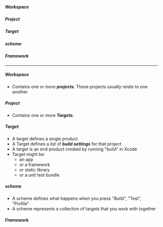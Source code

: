 ##### Workspace
##### Project
##### Target
##### scheme
##### Framework

------------

##### Workspace
  - Contains one or more ***projects***. These projects usually relate to one another
  
##### Project
  - Contains one or more ***Targets***.
  
##### Target
  - A target defines a single product 
  - A Target defines a list of ***build settings*** for that project
  - A target is an end product created by running "build" in Xcode
  - Target might be:
    - an app
    - or a framework
    - or static library
    - or a unit test bundle

##### scheme
  - A scheme defines what happens when you press "Build", "Test", "Profile"
  - A scheme represents a collection of targets that you work with together
  
##### Framework
